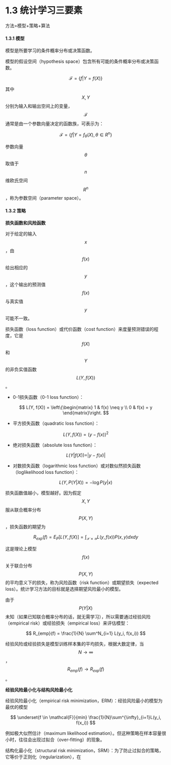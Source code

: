 # 1.3 统计学习三要素

方法=模型+策略+算法

#### 1.3.1 模型

模型是所要学习的条件概率分布或决策函数。

模型的假设空间（hypothesis space）包含所有可能的条件概率分布或决策函数。

$$
\mathcal{F} = \{ f | Y = f(X)\}
$$

其中 $$X, Y$$ 分别为输入和输出空间上的变量， $$\mathcal{F}$$ 通常是由一个参数向量决定的函数族，可表示为：

$$
\mathcal{F} = \{ f | Y = f_{\theta}(X), \theta \in R^n\}
$$

参数向量 $$\theta$$ 取值于 $$n$$ 维欧氏空间 $$R^n$$ ，称为参数空间（parameter space）。

#### 1.3.2 策略

**损失函数和风险函数**

对于给定的输入 $$x$$ ，由 $$f(x)$$ 给出相应的 $$y$$ ，这个输出的预测值 $$f(x)$$ 与真实值 $$y$$ 可能不一致。

损失函数（loss function）或代价函数（cost function）来度量预测错误的程度，它是 $$f(X)$$ 和 $$Y$$ 的非负实值函数 $$L(Y, f(X))$$ 。

* 0-1损失函数（0-1 loss function）：

$$
L(Y, f(X)) = \left\{\begin{matrix} 1 & f(x) \neq y \\  0 & f(x) = y \end{matrix}\right.
$$

* 平方损失函数（quadratic loss function）：

$$
L(Y, f(X)) = (y - f(x))^2
$$

* 绝对损失函数（absolute loss function）：

$$
L(Y | f(X)) = | y - f(x)|
$$

* 对数损失函数（logarithmic loss function）或对数似然损失函数（loglikelihood loss function）：

$$
L(Y, P(Y|X)) = -\log P(y|x)
$$

损失函数值越小，模型越好。因为假定 $$X, Y$$ 服从联合概率分布 $$P(X, Y)$$，损失函数的期望为

$$
R_{exp}(f) = E_{P}[ L(Y, f(X)] = \int_{\mathcal{X} \times \mathcal{Y}} L(y, f(x))P(x, y)dxdy
$$

这是理论上模型 $$f(x)$$ 关于联合分布 $$P(X, Y)$$ 的平均意义下的损失，称为风险函数（risk function）或期望损失（expected loss）。统计学习方法的目标就是选择期望风险最小的模型。

由于 $$P(Y|X)$$ 未知（如果已知联合概率分布的话，就无需学习），所以需要通过经验风险（empirical risk）或经验损失（empirical loss）来评估模型：

$$
R_{emp}(f) = \frac{1}{N} \sum^N_{i=1} L(y_i, f(x_i))
$$

经验风险或经验损失是模型训练样本集的平均损失，根据大数定律，当 $$N \rightarrow \infty$$ ， $$R_{emp}(f) \rightarrow R_{exp}(f)$$ 。

**经验风险最小化与结构风险最小化**

经验风险最小化（empirical risk minimization，ERM）：经验风险最小的模型为最优的模型

$$
\underset{f \in \mathcal{F}}{min} \frac{1}{N}\sum^{\infty}_{i=1}L(y_i, f(x_i))
$$

例如极大似然估计（maximum likelihood estimation）。但这种策略在样本容量很小时，往往会出现过拟合（over-fitting）的现象。

结构化最小化（structural risk minimization，SRM）：为了防止过拟合的策略，它等价于正则化（regularization），在

